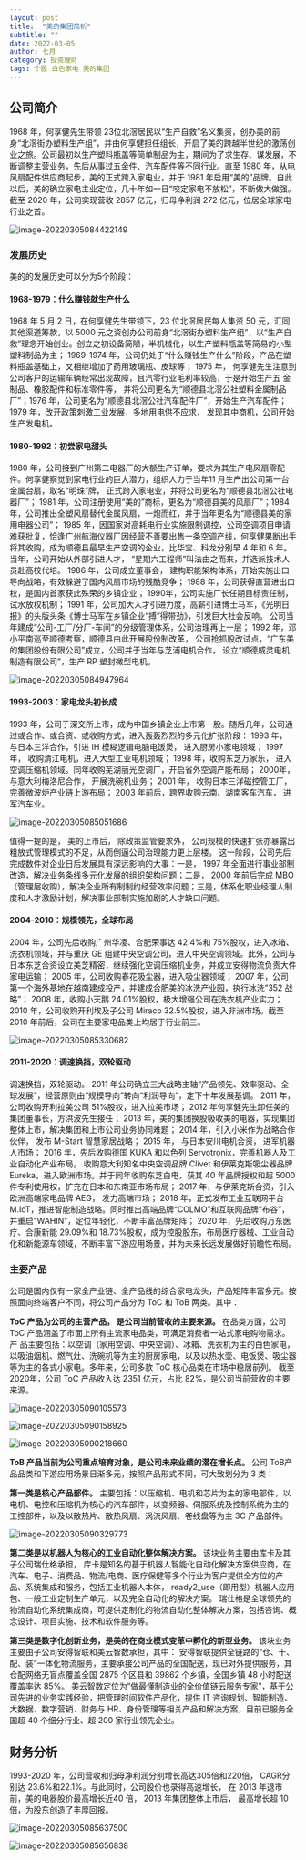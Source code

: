 ```yaml
---
layout: post
title:  "美的集团简析"
subtitle: ""
date: 2022-03-05
author: 七月
category: 投资理财
tags: 个股 白色家电 美的集团
---
```


## 公司简介

1968 年，何享健先生带领 23位北滘居民以“生产自救”名义集资，创办美的前身“北滘街办塑料生产组”，并由何享健担任组长，开启了美的跨越半世纪的激荡创业之旅。公司最初以生产塑料瓶盖等简单制品为主，期间为了求生存、谋发展，不断调整主营业务，先后从事过五金件、汽车配件等不同行业。直至 1980 年，从电风扇配件供应商起步，美的正式跨入家电业，并于 1981 年启用“美的”品牌。自此以后，美的确立家电主业定位，几十年如一日“咬定家电不放松”，不断做大做强。截至 2020 年，公司实现营收 2857 亿元，归母净利润 272 亿元，位居全球家电行业之首。

![image-20220305084422149](D:/Project/github/Rosanne-Luo-io/Rosanne-Luo.github.io/img/image-20220305084422149.png)

### 发展历史

美的的发展历史可以分为5个阶段：

#### 1968-1979：什么赚钱就生产什么 

1968 年 5 月 2 日，在何享健先生带领下，23 位北滘居民每人集资 50 元，汇同其他渠道筹款，以 5000 元之资创办公司前身“北滘街办塑料生产组”，以“生产自救”理念开始创业。创立之初设备简陋，半机械化，以生产塑料瓶盖等简易的小型塑料制品为主； 1969-1974 年，公司仍处于“什么赚钱生产什么”阶段，产品在塑料瓶盖基础上，又相继增加了药用玻璃瓶、皮球等； 1975 年， 何享健先生注意到公司客户的运输车辆经常出现故障，且汽零行业毛利率较高，于是开始生产五
金制品、橡胶配件和标准零件等， 并将公司更名为“顺德县北滘公社塑料金属制品厂”；1976 年，公司更名为“顺德县北滘公社汽车配件厂”，开始生产汽车配件； 1979 年，改开政策刺激工业发展，多地用电供不应求， 发现其中商机，公司开始生产发电机。   

#### 1980-1992：初尝家电甜头  

1980 年，公司接到广州第二电器厂的大额生产订单，要求为其生产电风扇零配件。何享健察觉到家电行业的巨大潜力，组织人力于当年11 月生产出公司第一台金属台扇，取名“明珠”牌， 正式跨入家电业，并将公司更名为“顺德县北滘公社电器厂”； 1981 年，公司注册使用“美的”商标，更名为“顺德县美的风扇厂”；1984 年，公司推出全塑风扇替代金属风扇，一炮而红，并于当年更名为“顺德县美的家用电器公司”； 1985 年，因国家对高耗电行业实施限制调控，公司空调项目申请难获批复，恰逢广州航海仪器厂因经营不善要出售一条空调产线，何享健果断出手将其收购，成为顺德县最早生产空调的企业，比华宝、科龙分别早 4 年和 6 年。当年，公司开始从外部引进人才， “星期六工程师”叫法由之而来，并选派技术人员赴高校代培。 1986 年，公司成立董事会， 建构职能架构体系，开始实施出口导向战略，有效躲避了国内风扇市场的残酷竞争； 1988 年，公司获得直营进出口权，是国内首家获此殊荣的乡镇企业； 1990年，公司实施厂长任期目标责任制，试水放权机制； 1991 年，公司加大人才引进力度，高薪引进博士马军，《光明日报》的头版头条《博士马军在乡镇企业“搏”得带劲》，引发巨大社会反响。 公司当年建成“公司-工厂/分厂-车间”的分级管理体系，公司治理再上一层； 1992 年，邓小平南巡至顺德考察，顺德县由此开展股份制改革， 公司抢抓股改试点，“广东美的集团股份有限公司”成立，公司并于当年与芝浦电机合作， 设立“顺德威灵电机制造有限公司”，生产 RP 塑封微型电机。 

![image-20220305084947964](D:/Project/github/Rosanne-Luo-io/Rosanne-Luo.github.io/img/image-20220305084947964.png) 

#### 1993-2003：家电龙头初长成 

1993 年，公司于深交所上市，成为中国乡镇企业上市第一股。随后几年，公司通过或合作、或合资、或收购方式，进入轰轰烈烈的多元化扩张阶段： 1993 年， 与日本三洋合作，引进 IH 模糊逻辑电脑电饭煲， 进入厨房小家电领域； 1997 年， 收购清江电机，进入大型工业电机领域； 1998 年，收购东芝万家乐， 进入空调压缩机领域。同年收购芜湖丽光空调厂，开启省外空调产能布局； 2000年，与意大利梅洛尼合作， 开展洗碗机业务； 2001 年， 收购日本三洋磁控管工厂，完善微波炉产业链上游布局； 2003 年前后，跨界收购云南、湖南客车汽车， 进军汽车业。

![image-20220305085051686](D:/Project/github/Rosanne-Luo-io/Rosanne-Luo.github.io/img/image-20220305085051686.png)   

值得一提的是， 美的上市后， 除政策监管要求外， 公司规模的快速扩张亦暴露出粗放式管理模式的不足，从而倒逼公司治理能力更上层楼。 这一阶段，公司先后
完成数件对企业日后发展具有深远影响的大事：一是， 1997 年全面进行事业部制改造，解决业务条线多元化发展的组织架构问题；二是， 2000 年前后完成 MBO（管理层收购），解决企业所有制制约经营效率问题；三是，体系化职业经理人制度和人才激励计划，解决事业部制实施加剧的人才缺口问题。  

#### 2004-2010：规模领先，全球布局 

2004 年，公司先后收购广州华凌、合肥荣事达 42.4%和 75%股权，进入冰箱、洗衣机领域，并与重庆 GE 组建中央空调公司，进入中央空调领域。此外，公司与日本东芝合资设立美芝精密，继续强化空调压缩机业务，并成立安得物流负责大件家电运输； 2005 年，公司收购春花吸尘器，进入吸尘器领域； 2007 年，公司第一个海外基地在越南建成投产，并建成合肥美的冰洗产业园，执行冰洗“352 战略”； 2008 年，收购小天鹅 24.01%股权，极大增强公司在洗衣机产业实力； 2010 年，公司收购开利埃及子公司 Miraco 32.5%股权，进入非洲市场。截至 2010 年前后，公司在主要家电品类上均居于行业前三。 

![image-20220305085330682](D:/Project/github/Rosanne-Luo-io/Rosanne-Luo.github.io/img/image-20220305085330682.png)  

#### 2011-2020：调速换挡，双轮驱动  

调速换挡，双轮驱动。 2011 年公司确立三大战略主轴“产品领先、效率驱动、全球发展”，经营原则由“规模导向”转向“利润导向”，定下十年发展基调。 2011 年， 公司收购开利拉美公司 51%股权，进入拉美市场； 2012 年何享健先生卸任美的集团董事长，方洪波先生接任； 2013 年，美的集团换股吸收美的电器，实现集团整体上市，解决集团和上市公司业务协同难题； 2014 年，引入小米作为战略合作伙伴， 发布 M-Start 智慧家居战略； 2015 年， 与日本安川电机合资， 进军机器人市场； 2016 年，先后收购德国 KUKA 和以色列 Servotronix，完善机器人及工业自动化产业布局。 收购意大利知名中央空调品牌 Clivet 和伊莱克斯吸尘器品牌Eureka，进入欧洲市场。并于同年收购东芝白电，获其 40 年品牌授权和超 5000 件专利使用权，扩充在日本和东南亚市场布局； 2017 年，与伊莱克斯合资，引入欧洲高端家电品牌 AEG， 发力高端市场； 2018 年，正式发布工业互联网平台 M.IoT，推进智能制造战略。同时推出高端品牌“COLMO”和互联网品牌“布谷”，并重启“WAHIN”，定位年轻化，不断丰富品牌矩阵； 2020 年，先后收购万东医疗、合康新能 29.09%和 18.73%股权，成为控股股东，布局医疗器械、工业自动化和新能源车领域，不断丰富下游应用场景，并为未来长远发展做好前瞻性布局。  

### 主要产品

公司是国内仅有一家全产业链、全产品线的综合家电龙头，产品矩阵丰富多元。按照面向终端客户不同，将公司产品分为 ToC 和 ToB 两类。其中：

**ToC 产品为公司的主营产品， 是公司当前营收的主要来源。** 在品类方面，公司ToC 产品涵盖了市面上所有主流家电品类，可满足消费者一站式家电购物需求。产
品主要包括：以空调（家用空调、中央空调）、冰箱、洗衣机为主的白色家电，以吸油烟机、燃气灶、洗碗机等为主的厨房家电，以及以热水壶、电饭煲、吸尘器等为主的各式小家电。多年来，公司多款 ToC 核心品类在市场中稳居前列。 截至 2020年，公司 ToC 产品收入达 2351 亿元，占比 82%，是公司当前营收的主要来源。   

![image-20220305090105573](D:/Project/github/Rosanne-Luo-io/Rosanne-Luo.github.io/img/image-20220305090105573.png) 

![image-20220305090158925](D:/Project/github/Rosanne-Luo-io/Rosanne-Luo.github.io/img/image-20220305090158925.png)

![image-20220305090218660](D:/Project/github/Rosanne-Luo-io/Rosanne-Luo.github.io/img/image-20220305090218660.png)

**ToB 产品当前为公司重点培育对象，是公司未来业绩的潜在增长点。** 公司 ToB产品品类和下游应用场景日渐多元，按照产品形式不同，可大致划分为 3 类： 

**第一类是核心产品部件。** 主要包括：以压缩机、电机和芯片为主的家电部件，以电机、电控和压缩机为核心的汽车部件，以变频器、伺服系统及控制系统为主的
工控部件，以及以散热片、散热风扇、涡流风扇、卷线盘等为主 3C 产品部件。   

![image-20220305090329773](D:/Project/github/Rosanne-Luo-io/Rosanne-Luo.github.io/img/image-20220305090329773.png)

**第二类是以机器人为核心的工业自动化整体解决方案。** 该块业务主要由库卡及其子公司瑞仕格承担， 库卡是知名的基于机器人智能化自动化解决方案供应商，在
汽车、电子、消费品、物流/电商、医疗保健等多个行业为客户提供全方位的产品、系统集成和服务，包括工业机器人本体， ready2_use（即用型）机器人应用包、一般工业定制生产单元，以及完全自动化的解决方案。 瑞仕格是全球领先的物流自动化系统集成商，可提供定制化的物流自动化整体解决方案，包括咨询、概念设计、项目实施、技术和软件服务等。  

**第三类是数字化创新业务，是美的在商业模式变革中孵化的新型业务。** 该块业务主要由子公司安得智联和美云智数承担，其中： 安得智联提供全链路的“仓、干、
配、装”一体化物流服务，主要承接公司产品的全国配送，现已对外提供服务，其仓配网络无盲点覆盖全国 2875 个区县和 39862 个乡镇，全国乡镇 48 小时配送覆盖率达 85%。 美云智数定位为“做最懂制造业的全价值链云服务专家”，基于公司先进的业务实践经验，把管理时间软件产品化，提供 IT 咨询规划、智能制造、大数据、数字营销、财务与 HR、身份管理等相关产品和解决方案，目前已服务全国超 40 个细分行业、超 200 家行业领先企业。    

## 财务分析

1993-2020  年，公司营收和归母净利润分别增长高达305倍和220倍， CAGR分别达 23.6%和22.1%。与此同时，公司股价也录得高速增长， 在 2013 年退市前，美的电器股价最高增长近40 倍， 2013 年集团整体上市后， 最高增长超 10 倍，为股东创造了丰厚回报。  

![image-20220305085637500](D:/Project/github/Rosanne-Luo-io/Rosanne-Luo.github.io/img/image-20220305085637500.png)

![image-20220305085656838](D:/Project/github/Rosanne-Luo-io/Rosanne-Luo.github.io/img/image-20220305085656838.png)

